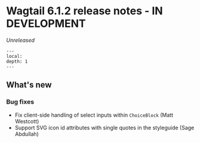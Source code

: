 # Wagtail 6.1.2 release notes - IN DEVELOPMENT

_Unreleased_

```{contents}
---
local:
depth: 1
---
```

## What's new

### Bug fixes

 * Fix client-side handling of select inputs within `ChoiceBlock` (Matt Westcott)
 * Support SVG icon id attributes with single quotes in the styleguide (Sage Abdullah)
